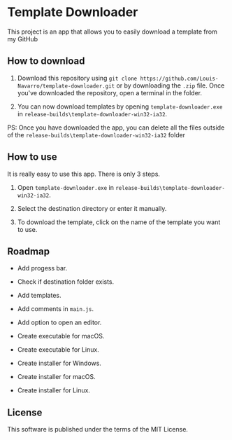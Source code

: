 # Template Downloader

This project is an app that allows you to easily download a template from my GitHub

## How to download

1. Download this repository using `git clone https://github.com/Louis-Navarro/template-downloader.git` or by downloading the `.zip` file. Once you've downloaded the repository, open a terminal in the folder.

2. You can now download templates by opening `template-downloader.exe` in `release-builds\template-downloader-win32-ia32`.

PS: Once you have downloaded the app, you can delete all the files outside of the `release-builds\template-downloader-win32-ia32` folder

## How to use

It is really easy to use this app. There is only 3 steps.

1. Open `template-downloader.exe` in `release-builds\template-downloader-win32-ia32`.

2. Select the destination directory or enter it manually.

3. To download the template, click on the name of the template you want to use.

## Roadmap

* Add progess bar.
* Check if destination folder exists.
* Add templates.
* Add comments in `main.js`.
* Add option to open an editor.

* Create executable for macOS.
* Create executable for Linux.

* Create installer for Windows.
* Create installer for macOS.
* Create installer for Linux.

## License

This software is published under the terms of the MIT License.
